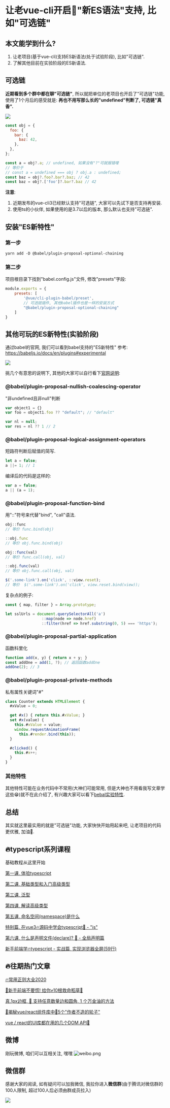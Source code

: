 # 让老vue-cli开启🚀"新ES语法"支持, 比如"可选链"

## 本文能学到什么?
1. 让老项目(基于vue-cli)支持ES新语法(处于试验阶段), 比如"可选链".
2. 了解其他目前在实验阶段的ES新语法.

## 可选链
**近期看到多个群中都在聊"可选链"**, 所以就把单位的老项目也开启了"可选链"功能, 使用了1个月后的感受就是: **再也不用写那么长的"undefined"判断了, 可选链"真香".**

![](https://user-gold-cdn.xitu.io/2020/4/28/171bf4422ab6da37?w=264&h=247&f=png&s=175888)


```javascript
const obj = {
  foo: {
    bar: {
      baz: 42,
    },
  },
};

const a = obj?.a; // undefined, 如果没有"?"可就报错喽
// 等价于
// const a = undefined === obj ? obj.a : undefined;
const baz = obj?.foo?.bar?.baz; // 42
const baz = obj?.['foo']?.bar?.baz // 42
```
**注意**: 
1. 近期发布的vue-cli3已经默认支持"可选链", 大家可以先试下是否支持再安装.
2. 使用ts的小伙伴, 如果使用的是3.7以后的版本, 那么默认也支持"可选链".

## 安装"ES新特性"

### 第一步
```
yarn add -D @babel/plugin-proposal-optional-chaining
```

### 第二步
项目根目录下找到"babel.config.js"文件, 修改"presets"字段:
```javascript
module.exports = {
    presets: [
        '@vue/cli-plugin-babel/preset',
        // 可选链插件, 其他babel插件也是一样的安装方式
        "@babel/plugin-proposal-optional-chaining"
    ]
}
```

## 其他可玩的ES新特性(实验阶段)
通过babel的官网, 我们可以看到babel支持的"ES新特性"
参考: https://babeljs.io/docs/en/plugins#experimental

![](https://user-gold-cdn.xitu.io/2020/4/28/171bf5616b509017?w=358&h=496&f=png&s=37764)

挑几个有意思的说明下, 其他的大家可以自行看下[官网说明](https://babeljs.io/docs/en/plugins#experimental):

### @babel/plugin-proposal-nullish-coalescing-operator
"非undefined且非null"判断

```javascript
var object1 = {}
var foo = object1.foo ?? "default"; // "default"

var nl = null;
var res = nl ?? 1 // 2
```

### @babel/plugin-proposal-logical-assignment-operators
短路符判断后赋值的简写.
```javascript
let a = false;
a ||= 1; // 1
```
编译后的代码是这样的:
```javascript
var a = false;
a || (a = 1);
```



### @babel/plugin-proposal-function-bind
用"::"符号来代替"bind", "call"语法.

```javascript
obj::func
// 等价 func.bind(obj)

::obj.func
// 等价 obj.func.bind(obj)

obj::func(val)
// 等价 func.call(obj, val)

::obj.func(val)
// 等价 obj.func.call(obj, val)

$('.some-link').on('click', ::view.reset);
// 等价  $('.some-link').on('click', view.reset.bind(view));
```
复杂点的例子:
```javascript
const { map, filter } = Array.prototype;

let sslUrls = document.querySelectorAll('a')
                ::map(node => node.href)
                ::filter(href => href.substring(0, 5) === 'https');

```


### @babel/plugin-proposal-partial-application
函数科里化
```javascript
function add(x, y) { return x + y; }
const addOne = add(1, ?); // 返回函数addOne
addOne(2); // 3
```


### @babel/plugin-proposal-private-methods
私有属性关键词"#"

``` javascript
class Counter extends HTMLElement {
  #xValue = 0;

  get #x() { return this.#xValue; }
  set #x(value) {
    this.#xValue = value;
    window.requestAnimationFrame(
      this.#render.bind(this));
  }

  #clicked() {
    this.#x++;
  }
}
```

### 其他特性
其他特性可能在业务代码中不常用(大神们可能常用, 但是大神也不用看我写文章学这些😁)就不在此介绍了, 有兴趣大家可以看下[bebal实验特性](https://babeljs.io/docs/en/plugins#experimental).

## 总结
其实就这里最实用的就是"可选链"功能, 大家快快开始用起来吧, 让老项目的代码更优雅, 加油💪.



## 🔥typescript系列课程
基础教程从这里开始

[第一课, 体验typescript](https://juejin.im/post/5d19ad6de51d451063431864)

[第二课, 基础类型和入门高级类型](https://juejin.im/post/5d1af3426fb9a07ed4411a9b)

[第三课, 泛型](https://juejin.im/post/5d27f160e51d45108223fcf9)

[第四课, 解读高级类型](https://juejin.im/post/5d3fe80fe51d456206115987)

[第五课, 命名空间(namespace)是什么](https://juejin.im/post/5d5d04dfe51d4561af16dd24)

[特别篇, 在vue3🔥源码中学会typescript🦕 - "is"](https://juejin.im/post/5da6d1aae51d4524ad10d1d8)

[第六课, 什么是声明文件(declare)? 🦕 - 全局声明篇](https://juejin.im/post/5dcbc9e2e51d451bcb39f123)

[新手前端学🔥typescript - 实战篇, 实现浏览器全屏(59行)](https://juejin.im/post/5dd33ce3e51d453fbf29e0e5)

## 🔥往期热门文章
[🔥常用正则大全2020](https://juejin.im/post/5d245d4151882555300feb77)

[🚆新手前端不要慌! 给你✊10根救命稻草🍃](https://juejin.im/post/5d904712e51d45781e0f5dd0)

[真.1px边框, 🚀 支持任意数量边和圆角, 1 个万金油的方法](https://juejin.im/post/5d70a030f265da03a715f3fd)

[🚀揭秘vue/react组件库中🤚5个"作者不造的轮子"](https://juejin.im/post/5d89cd156fb9a06acb3ee19e)

[vue / react的UI库都在用的几个DOM API🚀](https://juejin.im/post/5d808601f265da03ef7a469b)

## 微博
刚玩微博, 咱们可以互相关注, 嘿嘿
![weibo.png](https://user-gold-cdn.xitu.io/2019/12/30/16f54bffe31ce14b?w=810&h=1020&f=jpeg&s=84481)

## 微信群
感谢大家的阅读, 如有疑问可以加我微信, 我拉你进入**微信群**(由于腾讯对微信群的100人限制, 超过100人后必须由群成员拉入)

![](https://user-gold-cdn.xitu.io/2019/9/19/16d474d245b69492?w=512&h=512&f=jpeg&s=27137)